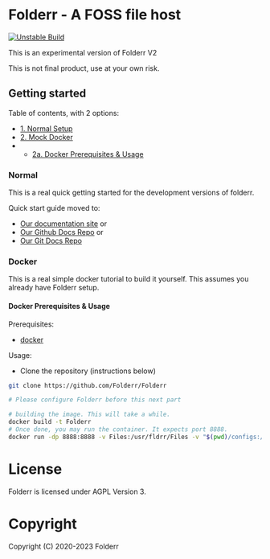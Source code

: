 # Folderr - A FOSS file host

[![Unstable Build](https://github.com/Folderr/Folderr/actions/workflows/build.yml/badge.svg)](https://github.com/Folderr/Folderr/actions/workflows/build.yml)

This is an experimental version of Folderr V2

This is not final product, use at your own risk.

## Getting started

Table of contents, with 2 options:

- [1. Normal Setup](#normal)
- [2. Mock Docker](#docker)
- - [2a. Docker Prerequisites & Usage](#docker-prerequisites-and-usage)

### Normal

This is a real quick getting started for the development versions of folderr.

Quick start guide moved to:
- [Our documentation site](https://folderr.net/guides/folderr/getting-started) or
- [Our Github Docs Repo](https://github.com/Folderr/Docs/blob/master/Guides/Folderr/2.0.0/getting-started.md) or
- [Our Git Docs Repo](https://git.folderr.net/Folderr/Docs/src/branch/master/Guides/Folderr/2.0.0/getting-started.md)

### Docker

This is a real simple docker tutorial to build it yourself.
This assumes you already have Folderr setup.

#### Docker Prerequisites & Usage

Prerequisites:

- [docker](https://www.docker.com/)

Usage:

- Clone the repository (instructions below)

```sh
git clone https://github.com/Folderr/Folderr

# Please configure Folderr before this next part

# building the image. This will take a while.
docker build -t Folderr
# Once done, you may run the container. It expects port 8888.
docker run -dp 8888:8888 -v Files:/usr/fldrr/Files -v "$(pwd)/configs:/usr/fldrr/configs" Folderr --name Folderr
```

# License

Folderr is licensed under AGPL Version 3.

# Copyright

Copyright (C) 2020-2023 Folderr
